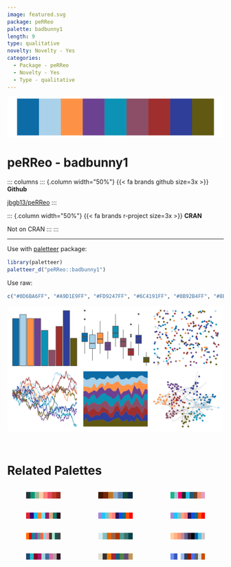 ```yaml
---
image: featured.svg
package: peRReo
palette: badbunny1
length: 9
type: qualitative
novelty: Novelty - Yes
categories:
  - Package - peRReo
  - Novelty - Yes
  - Type - qualitative
---
```


![](featured.svg)

# peRReo - badbunny1 

::: columns
::: {.column width="50%"}
{{< fa brands github size=3x >}}
**Github**

[jbgb13/peRReo](https://github.com/jbgb13/peRReo)
:::

::: {.column width="50%"}
{{< fa brands r-project size=3x >}}
**CRAN**

Not on CRAN
:::
:::

<hr> 

Use with [paletteer](https://emilhvitfeldt.github.io/paletteer/) package:

```r
library(paletteer)
paletteer_d("peRReo::badbunny1")
```

Use raw:

```r
c("#0D6BA6FF", "#A9D1E9FF", "#FD9247FF", "#6C4191FF", "#0B92B4FF", "#8B4E66FF", "#9E2F2EFF", "#2E3E99FF", "#615911FF")
``` 

![](examples.png) 

<br>

# Related Palettes

<div class="list" style="display: grid; grid-template-columns: auto auto auto;"> <figure class="figure">
<a href="../../awtools/a_palette/"> <img src="../../awtools/a_palette/featured.svg" style="width: 100%;" class="figure-img"></a>
</figure> <figure class="figure">
<a href="../../MetBrewer/Moreau/"> <img src="../../MetBrewer/Moreau/featured.svg" style="width: 100%;" class="figure-img"></a>
</figure> <figure class="figure">
<a href="../../peRReo/karolg/"> <img src="../../peRReo/karolg/featured.svg" style="width: 100%;" class="figure-img"></a>
</figure> <figure class="figure">
<a href="../../peRReo/rauw/"> <img src="../../peRReo/rauw/featured.svg" style="width: 100%;" class="figure-img"></a>
</figure> <figure class="figure">
<a href="../../ggprism/prism_light2/"> <img src="../../ggprism/prism_light2/featured.svg" style="width: 100%;" class="figure-img"></a>
</figure> <figure class="figure">
<a href="../../ggprism/prism_dark/"> <img src="../../ggprism/prism_dark/featured.svg" style="width: 100%;" class="figure-img"></a>
</figure> <figure class="figure">
<a href="../../ggsci/planetexpress_futurama/"> <img src="../../ggsci/planetexpress_futurama/featured.svg" style="width: 100%;" class="figure-img"></a>
</figure> <figure class="figure">
<a href="../../miscpalettes/dreaming/"> <img src="../../miscpalettes/dreaming/featured.svg" style="width: 100%;" class="figure-img"></a>
</figure> <figure class="figure">
<a href="../../werpals/uyuni/"> <img src="../../werpals/uyuni/featured.svg" style="width: 100%;" class="figure-img"></a>
</figure> <figure class="figure">
<a href="../../peRReo/planb/"> <img src="../../peRReo/planb/featured.svg" style="width: 100%;" class="figure-img"></a>
</figure> <figure class="figure">
<a href="../../Redmonder/qMSOAsp/"> <img src="../../Redmonder/qMSOAsp/featured.svg" style="width: 100%;" class="figure-img"></a>
</figure> <figure class="figure">
<a href="../../palettetown/marill/"> <img src="../../palettetown/marill/featured.svg" style="width: 100%;" class="figure-img"></a>
</figure> 
</div>
